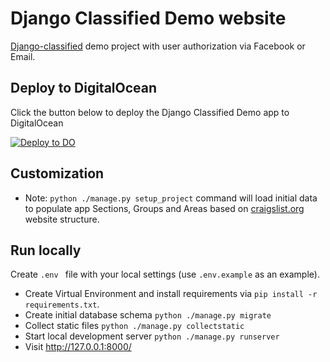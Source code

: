 # Django Classified Demo website

[Django-classified](https://github.com/slyapustin/django-classified) demo project with user authorization via Facebook or Email.

## Deploy to DigitalOcean

Click the button below to deploy the Django Classified Demo app to DigitalOcean

[![Deploy to DO](https://www.deploytodo.com/do-btn-blue.svg)](https://cloud.digitalocean.com/apps/new?repo=https://github.com/slyapustin/django-classified-demo&refcode=08ce1ee690de)

## Customization

- Note: `python ./manage.py setup_project` command will load initial data to populate app Sections, Groups and Areas based on [craigslist.org](http://craigslist.org) website structure.

## Run locally

Create `.env ` file with your local settings (use `.env.example` as an example).

- Create Virtual Environment and install requirements via `pip install -r requirements.txt`.
- Create initial database schema `python ./manage.py migrate`
- Collect static files `python ./manage.py collectstatic`
- Start local development server `python ./manage.py runserver`
- Visit http://127.0.0.1:8000/
